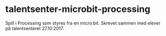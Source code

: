 # talentsenter-microbit-processing
Spill i Processing som styres fra en micro:bit. Skrevet sammen med elever på talentsenteret 27.10.2017.
